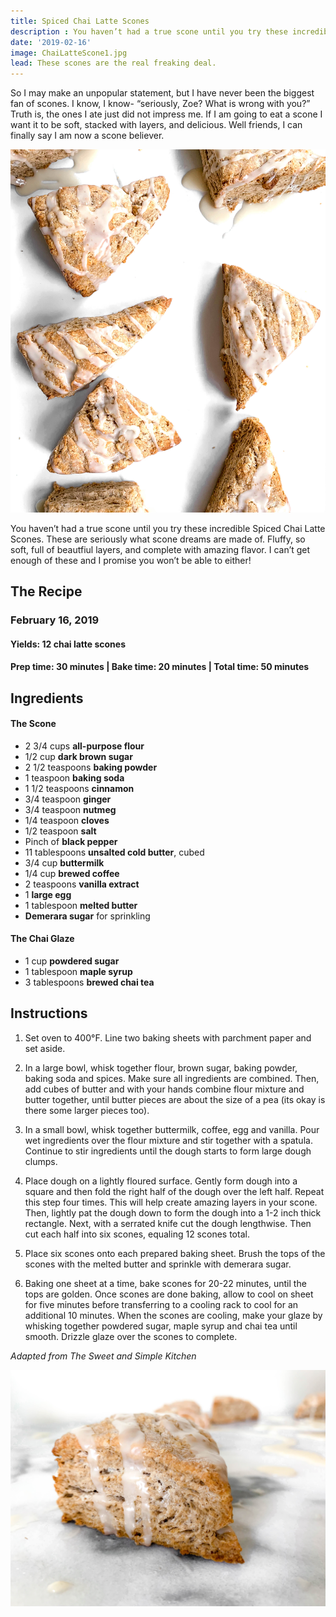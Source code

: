 ```yaml
---
title: Spiced Chai Latte Scones
description : You haven’t had a true scone until you try these incredible Spiced Chai Latte Scones. These are seriously what scone dreams are made of. Fluffy, full of layers, and full of flavor. I can’t get enough of these and I promise you won’t be able to either!
date: '2019-02-16'
image: ChaiLatteScone1.jpg
lead: These scones are the real freaking deal.
---
```

So I may make an unpopular statement, but I have never been the biggest fan of scones. I know, I know- “seriously, Zoe? What is wrong with you?” Truth is, the ones I ate just did not impress me. If I am going to eat a scone I want it to be soft, stacked with layers, and delicious. Well friends, I can finally say I am now a scone believer. 

![](ChaiLatteScone2.jpg)

You haven’t had a true scone until you try these incredible Spiced Chai Latte Scones. These are seriously what scone dreams are made of. Fluffy, so soft, full of beautfiul layers, and complete with amazing flavor. I can’t get enough of these and I promise you won’t be able to either!

## The Recipe
### February 16, 2019

#### Yields: 12 chai latte scones

#### Prep time: 30 minutes | Bake time: 20 minutes | Total time: 50 minutes

## Ingredients

#### The Scone
- 2 3/4 cups **all-purpose flour**
- 1/2 cup **dark brown sugar**
- 2 1/2 teaspoons **baking powder**
- 1 teaspoon **baking soda**
- 1 1/2 teaspoons **cinnamon**
- 3/4 teaspoon **ginger**
- 3/4 teaspoon **nutmeg**
- 1/4 teaspoon **cloves**
- 1/2 teaspoon **salt**
- Pinch of **black pepper**
- 11 tablespoons **unsalted cold butter**, cubed
- 3/4 cup **buttermilk**
- 1/4 cup **brewed coffee**
- 2 teaspoons **vanilla extract**
- 1 **large egg**
- 1 tablespoon **melted butter**
- **Demerara sugar** for sprinkling 

#### The Chai Glaze
- 1 cup **powdered sugar**
- 1 tablespoon **maple syrup**
- 3 tablespoons **brewed chai tea**

## Instructions
1. Set oven to 400°F. Line two baking sheets with parchment paper and set aside.

2. In a large bowl, whisk together flour, brown sugar, baking powder, baking soda and spices. Make sure all ingredients are combined. Then, add cubes of butter and with your hands combine flour mixture and butter together, until butter pieces are about the size of a pea (its okay is there some larger pieces too).

3. In a small bowl, whisk together buttermilk, coffee, egg and vanilla. Pour wet ingredients over the flour mixture and stir together with a spatula. Continue to stir ingredients until the dough starts to form large dough clumps. 

4. Place dough on a lightly floured surface. Gently form dough into a square and then fold the right half of the dough over the left half. Repeat this step four times. This will help create amazing layers in your scone. Then, lightly pat the dough down to form the dough into a 1-2 inch thick rectangle. Next, with a serrated knife cut the dough lengthwise. Then cut each half into six scones, equaling 12 scones total. 

5. Place six scones onto each prepared baking sheet. Brush the tops of the scones with the melted butter and sprinkle with demerara sugar.

6. Baking one sheet at a time, bake scones for 20-22 minutes, until the tops are golden. Once scones are done baking, allow to cool on sheet for five minutes before transferring to a cooling rack to cool for an additional 10 minutes. When the scones are cooling, make your glaze by whisking together powdered sugar, maple syrup and chai tea until smooth. Drizzle glaze over the scones to complete.

*Adapted from The Sweet and Simple Kitchen*

![](ChaiLatteScone5.jpg)
